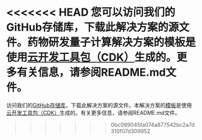 <<<<<<< HEAD
您可以访问我们的GitHub存储库，下载此解决方案的源文件。药物研发量子计算解决方案的模板是使用[云开发工具包（CDK）](http://aws.amazon.com/cdk/)生成的。更多有关信息，请参阅README.md文件。
=======
访问我们的[GitHub存储库][source]，下载此解决方案的源文件。本解决方案的[模板][template-url]是使用[云开发工具包（CDK）](http://aws.amazon.com/cdk/)生成的。有关更多信息，请参阅README.md文件。


[source]: https://github.com/awslabs/quantum-ready-solution-for-drug-discovery
[cdk]: http://aws.amazon.com/cdk/
[template-url]: ./deployment.md
>>>>>>> 0bc099045fa074a877542bc2a7d310f07d309952
